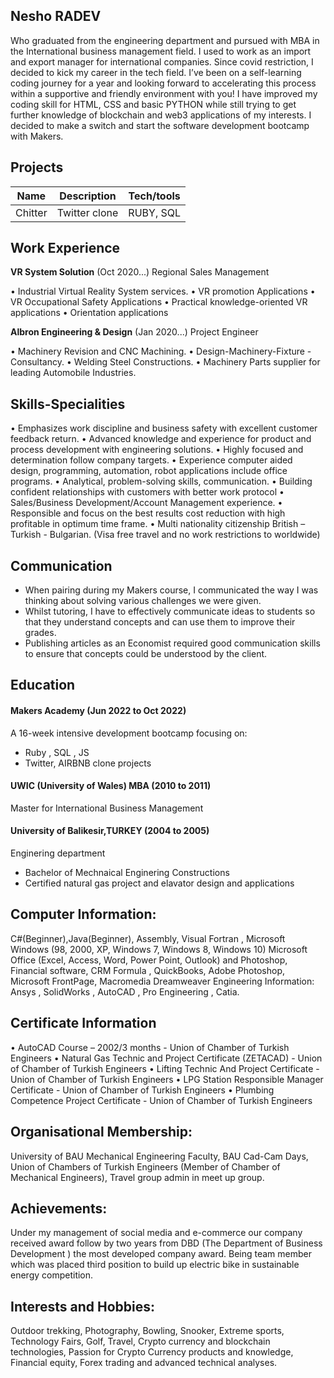 ## Nesho RADEV
Who graduated from the engineering department and pursued with MBA in the International business management field. I used to work as an import and export manager for international companies. Since covid restriction, I decided to kick my career in the tech field.
I’ve been on a self-learning coding journey for a year and looking forward to accelerating this process within a supportive and friendly environment with you!
I have improved my coding skill for HTML, CSS and basic PYTHON while still trying to get further knowledge of blockchain and web3 applications of my interests. I decided to make a switch and start the software development bootcamp with Makers.

## Projects

| Name                         | Description       | Tech/tools        |
| ---------------------------- | ----------------- | ----------------- |
| Chitter                      |  Twitter clone    |    RUBY, SQL      |

## Work Experience

**VR System Solution** (Oct 2020...)
Regional Sales Management

•	Industrial Virtual Reality System services.
•	VR promotion Applications
•	VR Occupational Safety Applications
•	Practical knowledge-oriented VR applications
•	Orientation applications

**Albron Engineering & Design** (Jan 2020...)
Project Engineer

• Machinery Revision and CNC Machining.
•	Design-Machinery-Fixture -Consultancy.
•	Welding Steel Constructions.
•	Machinery Parts supplier for leading Automobile Industries.

## Skills-Specialities

•	Emphasizes work discipline and business safety with excellent customer feedback return.
•	Advanced knowledge and experience for product and process development with engineering solutions.
•	Highly focused and determination follow company targets.
•	Experience computer aided design, programming, automation, robot applications include office programs.
•	Analytical, problem-solving skills, communication.
•	Building confident relationships with customers with better work protocol
•	Sales/Business Development/Account Management experience.
•	Responsible and focus on the best results cost reduction with high profitable in optimum time frame.
•	Multi nationality citizenship British – Turkish - Bulgarian. (Visa free travel and no work restrictions to worldwide)

## Communication

- When pairing during my Makers course, I communicated the way I was thinking about solving various challenges we were given.
- Whilst tutoring, I have to effectively communicate ideas to students so that they understand concepts and can use them to improve their grades.
- Publishing articles as an Economist required good communication skills to ensure that concepts could be understood by the client.

## Education
#### Makers Academy (Jun 2022 to Oct 2022)
A 16-week intensive development bootcamp focusing on:
- Ruby , SQL , JS
- Twitter, AIRBNB clone projects


#### UWIC (University of Wales) MBA (2010 to 2011)
Master for International Business Management

#### University of Balikesir,TURKEY (2004 to 2005)
Enginering department
- Bachelor of Mechnaical Enginering Constructions
- Certified natural gas project and elavator  design and applications

## Computer Information:
C#(Beginner),Java(Beginner), Assembly, Visual Fortran , Microsoft Windows (98, 2000, XP, Windows 7, Windows 8, Windows 10) Microsoft Office (Excel, Access, Word, Power Point, Outlook) and Photoshop, Financial software, CRM  Formula , QuickBooks, Adobe Photoshop, Microsoft FrontPage, Macromedia Dreamweaver
Engineering Information: Ansys , SolidWorks , AutoCAD , Pro Engineering , Catia.
## Certificate Information
•	AutoCAD Course – 2002/3 months - Union of Chamber of Turkish Engineers
•	Natural Gas Technic and Project Certificate (ZETACAD) - Union of Chamber of Turkish Engineers
•	Lifting Technic And Project Certificate - Union of Chamber of Turkish Engineers
•	LPG Station Responsible Manager Certificate - Union of Chamber of Turkish Engineers
•	Plumbing Competence Project Certificate - Union of Chamber of Turkish Engineers

## Organisational Membership:
University of BAU Mechanical Engineering Faculty, BAU Cad-Cam Days, Union of Chambers of Turkish Engineers (Member of Chamber of Mechanical Engineers), Travel group admin in meet up group.

## Achievements:
 Under my management of social media and e-commerce our company received award follow by two years from DBD (The Department of Business Development ) the most developed company award. Being team member which was  placed third position to build up electric bike in sustainable energy competition.
## Interests and Hobbies:
 Outdoor trekking, Photography, Bowling, Snooker, Extreme sports, Technology Fairs, Golf, Travel, Crypto currency and blockchain technologies, Passion for Crypto Currency products and knowledge, Financial equity, Forex trading and advanced technical analyses.
